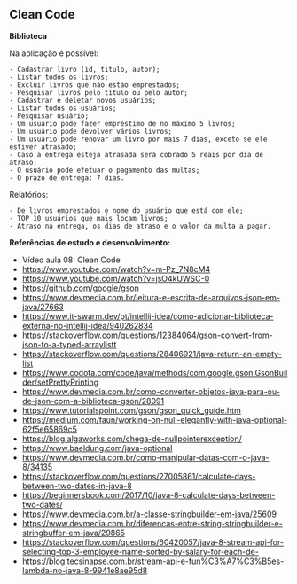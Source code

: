 ## Clean Code

**Biblioteca**

Na aplicação é possível: 
```
- Cadastrar livro (id, titulo, autor);
- Listar todos os livros;
- Excluir livros que não estão emprestados;
- Pesquisar livros pelo título ou pelo autor;
- Cadastrar e deletar novos usuários;
- Listar todos os usuários;
- Pesquisar usuário;
- Um usuário pode fazer empréstimo de no máximo 5 livros;
- Um usuário pode devolver vários livros;
- Um usuário pode renovar um livro por mais 7 dias, exceto se ele estiver atrasado;
- Caso a entrega esteja atrasada será cobrado 5 reais por dia de atraso;
- O usuário pode efetuar o pagamento das multas;
- O prazo de entrega: 7 dias.
```
Relatórios: 
```
- De livros emprestados e nome do usuário que está com ele;
- TOP 10 usuários que mais locam livros;
- Atraso na entrega, os dias de atraso e o valor da multa a pagar.
```

**Referências de estudo e desenvolvimento:**

- Vídeo aula 08: Clean Code
- https://www.youtube.com/watch?v=m-Pz_7N8cM4
- https://www.youtube.com/watch?v=jsO4kUWSC-0
- https://github.com/google/gson
- https://www.devmedia.com.br/leitura-e-escrita-de-arquivos-json-em-java/27663
- https://www.it-swarm.dev/pt/intellij-idea/como-adicionar-biblioteca-externa-no-intellij-idea/940262834
- https://stackoverflow.com/questions/12384064/gson-convert-from-json-to-a-typed-arraylistt
- https://stackoverflow.com/questions/28406921/java-return-an-empty-list
- https://www.codota.com/code/java/methods/com.google.gson.GsonBuilder/setPrettyPrinting
- https://www.devmedia.com.br/como-converter-objetos-java-para-ou-de-json-com-a-biblioteca-gson/28091
- https://www.tutorialspoint.com/gson/gson_quick_guide.htm
- https://medium.com/faun/working-on-null-elegantly-with-java-optional-62f5e65869c5
- https://blog.algaworks.com/chega-de-nullpointerexception/
- https://www.baeldung.com/java-optional
- https://www.devmedia.com.br/como-manipular-datas-com-o-java-8/34135
- https://stackoverflow.com/questions/27005861/calculate-days-between-two-dates-in-java-8
- https://beginnersbook.com/2017/10/java-8-calculate-days-between-two-dates/
- https://www.devmedia.com.br/a-classe-stringbuilder-em-java/25609
- https://www.devmedia.com.br/diferencas-entre-string-stringbuilder-e-stringbuffer-em-java/29865
- https://stackoverflow.com/questions/60420057/java-8-stream-api-for-selecting-top-3-employee-name-sorted-by-salary-for-each-de-
- https://blog.tecsinapse.com.br/stream-api-e-fun%C3%A7%C3%B5es-lambda-no-java-8-9941e8ae95d8

